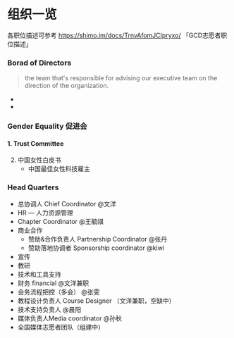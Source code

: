 # 组织一览

各职位描述可参考  <https://shimo.im/docs/TrnvAfomJCIpryxo/> 「GCD志愿者职位描述」

### Borad of Directors

>  the team that's responsible for advising our executive team on the direction of the organization.

- 
- 

### Gender Equality 促进会

####  1. Trust Committee

2. 中国女性白皮书
   - 中国最佳女性科技雇主



### Head Quarters

- 总协调人 Chief Coordinator @文洋 
- HR  — 人力资源管理
- Chapter Coordinator @王毓祺
- 商业合作
  - 赞助&合作负责人 Partnership Coordinator @张丹
  - 赞助落地协调者 Sponsorship coordinator @kiwi
- 宣传
- 教研
- 技术和工具支持
- 财务 financial @文洋兼职
- 会务流程把控（多会） @张雯
- 教程设计负责人 Course Designer （文洋兼职，空缺中）
- 技术支持负责人 @晨阳 
- 媒体负责人Media coordinator @孙秋 
- 全国媒体志愿者团队（组建中）
